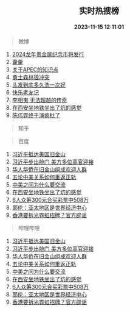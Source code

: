 <div align="center"><h2>实时热搜榜</h2><h4>2023-11-15 12:11:01</h4></div>

> 微博  

1. [2024龙年贵金属纪念币将发行](https://s.weibo.com/weibo?q=%232024%E9%BE%99%E5%B9%B4%E8%B4%B5%E9%87%91%E5%B1%9E%E7%BA%AA%E5%BF%B5%E5%B8%81%E5%B0%86%E5%8F%91%E8%A1%8C%23&t=31&band_rank=1&Refer=top)<br />
2. [藿藿](https://s.weibo.com/weibo?q=%23%E8%97%BF%E8%97%BF%23&t=31&band_rank=2&Refer=top)<br />
3. [关于APEC的知识点](https://s.weibo.com/weibo?q=%23%E5%85%B3%E4%BA%8EAPEC%E7%9A%84%E7%9F%A5%E8%AF%86%E7%82%B9%23&t=31&band_rank=3&Refer=top)<br />
4. [勇士森林狼冲突](https://s.weibo.com/weibo?q=%23%E5%8B%87%E5%A3%AB%E6%A3%AE%E6%9E%97%E7%8B%BC%E5%86%B2%E7%AA%81%23&t=31&band_rank=4&Refer=top)<br />
5. [头发到底多久洗一次好](https://s.weibo.com/weibo?q=%23%E5%A4%B4%E5%8F%91%E5%88%B0%E5%BA%95%E5%A4%9A%E4%B9%85%E6%B4%97%E4%B8%80%E6%AC%A1%E5%A5%BD%23&t=31&band_rank=5&Refer=top)<br />
6. [快乐老友记](https://s.weibo.com/weibo?q=%E5%BF%AB%E4%B9%90%E8%80%81%E5%8F%8B%E8%AE%B0&t=31&band_rank=6&Refer=top)<br />
7. [李相夷 无法超越的传奇](https://s.weibo.com/weibo?q=%E6%9D%8E%E7%9B%B8%E5%A4%B7%20%E6%97%A0%E6%B3%95%E8%B6%85%E8%B6%8A%E7%9A%84%E4%BC%A0%E5%A5%87&t=31&band_rank=7&Refer=top)<br />
8. [在西安坐地铁坐出了炕的感觉](https://s.weibo.com/weibo?q=%23%E5%9C%A8%E8%A5%BF%E5%AE%89%E5%9D%90%E5%9C%B0%E9%93%81%E5%9D%90%E5%87%BA%E4%BA%86%E7%82%95%E7%9A%84%E6%84%9F%E8%A7%89%23&t=31&band_rank=8&Refer=top)<br />
9. [陈伟霆终于演疯批了](https://s.weibo.com/weibo?q=%E9%99%88%E4%BC%9F%E9%9C%86%E7%BB%88%E4%BA%8E%E6%BC%94%E7%96%AF%E6%89%B9%E4%BA%86&t=31&band_rank=9&Refer=top)<br />

> 知乎  


> 百度  

1. [习近平抵达美国旧金山](https://www.baidu.com/s?wd=%E4%B9%A0%E8%BF%91%E5%B9%B3%E6%8A%B5%E8%BE%BE%E7%BE%8E%E5%9B%BD%E6%97%A7%E9%87%91%E5%B1%B1&sa=fyb_news&rsv_dl=fyb_news)<br />
2. [习近平步出舱门 美方多位高官迎接](https://www.baidu.com/s?wd=%E4%B9%A0%E8%BF%91%E5%B9%B3%E6%AD%A5%E5%87%BA%E8%88%B1%E9%97%A8+%E7%BE%8E%E6%96%B9%E5%A4%9A%E4%BD%8D%E9%AB%98%E5%AE%98%E8%BF%8E%E6%8E%A5&sa=fyb_news&rsv_dl=fyb_news)<br />
3. [华人华侨在旧金山组成欢迎人群](https://www.baidu.com/s?wd=%E5%8D%8E%E4%BA%BA%E5%8D%8E%E4%BE%A8%E5%9C%A8%E6%97%A7%E9%87%91%E5%B1%B1%E7%BB%84%E6%88%90%E6%AC%A2%E8%BF%8E%E4%BA%BA%E7%BE%A4&sa=fyb_news&rsv_dl=fyb_news)<br />
4. [五论中美关系如何重返正轨](https://www.baidu.com/s?wd=%E4%BA%94%E8%AE%BA%E4%B8%AD%E7%BE%8E%E5%85%B3%E7%B3%BB%E5%A6%82%E4%BD%95%E9%87%8D%E8%BF%94%E6%AD%A3%E8%BD%A8&sa=fyb_news&rsv_dl=fyb_news)<br />
5. [中美之间为什么要交流](https://www.baidu.com/s?wd=%E4%B8%AD%E7%BE%8E%E4%B9%8B%E9%97%B4%E4%B8%BA%E4%BB%80%E4%B9%88%E8%A6%81%E4%BA%A4%E6%B5%81&sa=fyb_news&rsv_dl=fyb_news)<br />
6. [在西安坐地铁坐出了炕的感觉](https://www.baidu.com/s?wd=%E5%9C%A8%E8%A5%BF%E5%AE%89%E5%9D%90%E5%9C%B0%E9%93%81%E5%9D%90%E5%87%BA%E4%BA%86%E7%82%95%E7%9A%84%E6%84%9F%E8%A7%89&sa=fyb_news&rsv_dl=fyb_news)<br />
7. [6人众筹300元合买彩票中508万](https://www.baidu.com/s?wd=6%E4%BA%BA%E4%BC%97%E7%AD%B9300%E5%85%83%E5%90%88%E4%B9%B0%E5%BD%A9%E7%A5%A8%E4%B8%AD508%E4%B8%87&sa=fyb_news&rsv_dl=fyb_news)<br />
8. [耶伦：亚太地区是世界经济中心](https://www.baidu.com/s?wd=%E8%80%B6%E4%BC%A6%EF%BC%9A%E4%BA%9A%E5%A4%AA%E5%9C%B0%E5%8C%BA%E6%98%AF%E4%B8%96%E7%95%8C%E7%BB%8F%E6%B5%8E%E4%B8%AD%E5%BF%83&sa=fyb_news&rsv_dl=fyb_news)<br />
9. [香港要拆光霓虹招牌？官方辟谣](https://www.baidu.com/s?wd=%E9%A6%99%E6%B8%AF%E8%A6%81%E6%8B%86%E5%85%89%E9%9C%93%E8%99%B9%E6%8B%9B%E7%89%8C%EF%BC%9F%E5%AE%98%E6%96%B9%E8%BE%9F%E8%B0%A3&sa=fyb_news&rsv_dl=fyb_news)<br />

> 哔哩哔哩  

1. [习近平抵达美国旧金山](https://www.baidu.com/s?wd=%E4%B9%A0%E8%BF%91%E5%B9%B3%E6%8A%B5%E8%BE%BE%E7%BE%8E%E5%9B%BD%E6%97%A7%E9%87%91%E5%B1%B1&sa=fyb_news&rsv_dl=fyb_news)<br />
2. [习近平步出舱门 美方多位高官迎接](https://www.baidu.com/s?wd=%E4%B9%A0%E8%BF%91%E5%B9%B3%E6%AD%A5%E5%87%BA%E8%88%B1%E9%97%A8+%E7%BE%8E%E6%96%B9%E5%A4%9A%E4%BD%8D%E9%AB%98%E5%AE%98%E8%BF%8E%E6%8E%A5&sa=fyb_news&rsv_dl=fyb_news)<br />
3. [华人华侨在旧金山组成欢迎人群](https://www.baidu.com/s?wd=%E5%8D%8E%E4%BA%BA%E5%8D%8E%E4%BE%A8%E5%9C%A8%E6%97%A7%E9%87%91%E5%B1%B1%E7%BB%84%E6%88%90%E6%AC%A2%E8%BF%8E%E4%BA%BA%E7%BE%A4&sa=fyb_news&rsv_dl=fyb_news)<br />
4. [五论中美关系如何重返正轨](https://www.baidu.com/s?wd=%E4%BA%94%E8%AE%BA%E4%B8%AD%E7%BE%8E%E5%85%B3%E7%B3%BB%E5%A6%82%E4%BD%95%E9%87%8D%E8%BF%94%E6%AD%A3%E8%BD%A8&sa=fyb_news&rsv_dl=fyb_news)<br />
5. [中美之间为什么要交流](https://www.baidu.com/s?wd=%E4%B8%AD%E7%BE%8E%E4%B9%8B%E9%97%B4%E4%B8%BA%E4%BB%80%E4%B9%88%E8%A6%81%E4%BA%A4%E6%B5%81&sa=fyb_news&rsv_dl=fyb_news)<br />
6. [在西安坐地铁坐出了炕的感觉](https://www.baidu.com/s?wd=%E5%9C%A8%E8%A5%BF%E5%AE%89%E5%9D%90%E5%9C%B0%E9%93%81%E5%9D%90%E5%87%BA%E4%BA%86%E7%82%95%E7%9A%84%E6%84%9F%E8%A7%89&sa=fyb_news&rsv_dl=fyb_news)<br />
7. [6人众筹300元合买彩票中508万](https://www.baidu.com/s?wd=6%E4%BA%BA%E4%BC%97%E7%AD%B9300%E5%85%83%E5%90%88%E4%B9%B0%E5%BD%A9%E7%A5%A8%E4%B8%AD508%E4%B8%87&sa=fyb_news&rsv_dl=fyb_news)<br />
8. [耶伦：亚太地区是世界经济中心](https://www.baidu.com/s?wd=%E8%80%B6%E4%BC%A6%EF%BC%9A%E4%BA%9A%E5%A4%AA%E5%9C%B0%E5%8C%BA%E6%98%AF%E4%B8%96%E7%95%8C%E7%BB%8F%E6%B5%8E%E4%B8%AD%E5%BF%83&sa=fyb_news&rsv_dl=fyb_news)<br />
9. [香港要拆光霓虹招牌？官方辟谣](https://www.baidu.com/s?wd=%E9%A6%99%E6%B8%AF%E8%A6%81%E6%8B%86%E5%85%89%E9%9C%93%E8%99%B9%E6%8B%9B%E7%89%8C%EF%BC%9F%E5%AE%98%E6%96%B9%E8%BE%9F%E8%B0%A3&sa=fyb_news&rsv_dl=fyb_news)<br />
